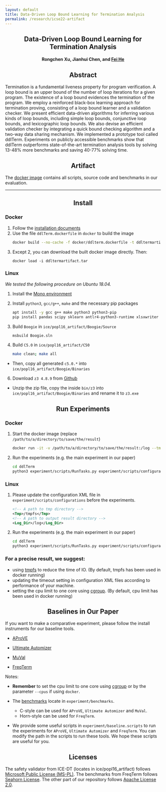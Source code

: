 ```yaml
---
layout: default
title: Data-Driven Loop Bound Learning for Termination Analysis
permalink: /research/icse22-artifact
---
```


## <center>Data-Driven Loop Bound Learning for Termination Analysis</center>

#### <center>Rongchen Xu, Jianhui Chen, and <a href="https://feihe.github.io/">Fei He</a></center>

## <center>Abstract</center>

Termination is a fundamental liveness property for program verification. A loop bound is an upper bound of the number of loop iterations for a given program. The existence of a loop bound evidences the termination of the program. We employ a reinforced black-box learning approach for termination proving, consisting of a loop bound learner and a validation checker. We present efficient data-driven algorithms for inferring various kinds of loop bounds, including simple loop bounds, conjunctive loop bounds, and lexicographic loop bounds. We also devise an efficient validation checker by integrating a quick bound checking algorithm and a two-way data sharing mechanism. We implemented a prototype tool called ddlTerm. Experiments on publicly accessible benchmarks show that ddlTerm outperforms state-of-the-art termination analysis tools by solving 13-48% more benchmarks and saving 40-77% solving time.


## <center>Artifact</center>

The <a href="https://doi.org/10.5281/zenodo.5442280">docker image</a> contains all scripts, source code and benchmarks in our evaluation.

------------------------------------------------------------------------------

## <center>Install</center>
### Docker
1. Follow the [installation documents](https://docs.docker.com/get-docker/)
2. Use the file `ddlTerm.dockerfile` in `docker` to build the image
    ```sh
    docker build --no-cache -f docker/ddlterm.dockerfile -t ddltermartifact:latest docker
    ```
3. Except 2, you can download the built docker image directly. Then:
    ```
    docker load -i ddltermartifact.tar
    ```

### Linux
*We tested the following procedure on Ubuntu 18.04.*
1. Install the [Mono environment](https://www.mono-project.com/download/stable/#download-lin)

2. Install `python3`, `gcc/g++`, `make` and the necessary pip packages
    ```sh
    apt install -y gcc g++ make python3 python3-pip
    pip install pandas scipy sklearn antlr4-python3-runtime xlsxwriter
    ```

3. Build `Boogie` in `ice/popl16_artifact/Boogie/Source`
    ```sh
    msbuild Boogie.sln
    ```

4. Build `C5.0` in `ice/popl16_artifact/C50`
    ```sh
    make clean; make all
    ```
* Then, copy all generated `c5.0.*` into `ice/popl16_artifact/Boogie/Binaries`

6. Download `z3 4.8.9` from [Github](https://github.com/Z3Prover/z3/releases/download/z3-4.8.9/z3-4.8.9-x64-ubuntu-16.04.zip)
   
* Unzip the zip file, copy the inside `bin/z3` into `ice/popl16_artifact/Boogie/Binaries` and rename it to `z3.exe`

## <center>Run Experiments</center>
### Docker
1. Start the docker image (replace `/path/to/a/directory/to/save/the/result`)
    ```sh
    docker run -it -v /path/to/a/directory/to/save/the/result:/log --tmpfs /tmpfs --cpus=1 ddltermartifact:latest
    ```
2. Run the experiments (e.g. the main experiment in our paper)
    ```sh
    cd ddlTerm
    python3 experiment/scripts/RunTasks.py experiment/scripts/configurations/ExpMain/LeNLeMixed_Standard.xml
    ```

### Linux
1. Please update the configuration XML file in `experiment/scripts/configurations` before the experiments.
    ```xml
    <!-- A path to tmp directory -->
    <Tmp>/tmpfs</Tmp>
    <!-- A path to output result directory -->
    <Log_Dir>/log</Log_Dir>
    ```
2. Run the experiments (e.g. the main experiment in our paper)
    ```sh
    cd ddlTerm
    python3 experiment/scripts/RunTasks.py experiment/scripts/configurations/ExpMain/LeNLeMixed_Standard.xml
    ```

### For a precise result, we suggest:
* using [tmpfs](https://man7.org/linux/man-pages/man5/tmpfs.5.html) to reduce the time of IO. (By default, tmpfs has been used in docker running)
* updating the timeout setting in configuration XML files according to performance of your machine.
* setting the cpu limit to one core using [cgroup](https://man7.org/linux/man-pages/man7/cgroups.7.html). (By default, cpu limit has been used in docker running)

## <center>Baselines in Our Paper</center>
If you want to make a comparative experiment, please follow the install instruments for our baseline tools.

* [AProVE](https://aprove.informatik.rwth-aachen.de/)

* [Ultimate Automizer](https://monteverdi.informatik.uni-freiburg.de/tomcat/Website/?ui=tool&tool=automizer)

* [MuVal](https://zenodo.org/record/4747775#.YTMryHUzaV4)

* [FreqTerm](https://github.com/grigoryfedyukovich/aeval/tree/term)

Notes:
* **Remember** to set the cpu limit to one core using [cgroup](https://man7.org/linux/man-pages/man7/cgroups.7.html) or by the parameter `--cpus` if using `docker`.

* The [benchmarks](https://github.com/grigoryfedyukovich/aeval/tree/term) locate in `experiment/benchmarks`.
    * C-style can be used for `AProVE`, `Ultimate Automizer` and `MuVal`.
    * Horn-style can be used for `FreqTerm`.

* We provide some useful scripts in `experiment/baseline.scripts` to run the experiments for `AProVE`, `Ultimate Automizer` and `FreqTerm`. 
  You can modify the path in the scripts to run these tools. We hope these scripts are useful for you.

## <center>Licenses</center>
The safety validator from ICE-DT (locates in ice/popl16_artifact) follows [Microsoft Public License (MS-PL)](https://opensource.org/licenses/MS-PL). The benchmarks from FreqTerm follows [Seahorn License](https://github.com/grigoryfedyukovich/aeval/blob/term/seahorn_license.txt). The other part of our repository follows [Apache License 2.0](https://opensource.org/licenses/Apache-2.0).

